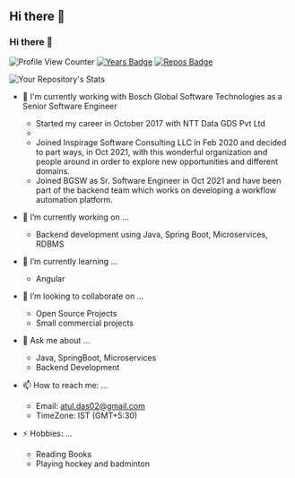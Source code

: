 ## Hi there 👋

<!--
**atuldas/atuldas** is a ✨ _special_ ✨ repository because its `README.md` (this file) appears on your GitHub profile.

Here are some ideas to get you started:

- 🔭 I’m currently working on ...
- 🌱 I’m currently learning ...
- 👯 I’m looking to collaborate on ...
- 🤔 I’m looking for help with ...
- 💬 Ask me about ...
- 📫 How to reach me: ...
- 😄 Pronouns: ...
- ⚡ Fun fact: ...
-->
### Hi there 👋

![Profile View Counter](https://komarev.com/ghpvc/?username=atuldas)
[![Years Badge](https://badges.pufler.dev/years/atuldas)](https://badges.pufler.dev)
[![Repos Badge](https://badges.pufler.dev/repos/atuldas)](https://badges.pufler.dev)

![Your Repository's Stats](https://github-readme-stats.vercel.app/api?username=atuldas&show_icons=true)


<!--
**tushardas/tushardas** is a ✨ _special_ ✨ repository because its `README.md` (this file) appears on your GitHub profile.
![](https://estruyf-github.azurewebsites.net/api/VisitorHit?user=atuldas&repo=tushardas&countColorcountColor&countColor=%3287A8)
Here are some ideas to get you started:
-->
- 🏢 I'm currently working with Bosch Global Software Technologies as a Senior Software Engineer
  - Started my career in October 2017 with NTT Data GDS Pvt Ltd
  - 
  - Joined Inspirage Software Consulting LLC in Feb 2020 and decided to part ways, in Oct 2021, with this wonderful organization and people around in order to explore new opportunities and different domains.
  - Joined BGSW as Sr. Software Engineer in Oct 2021 and have been part of the backend team which works on developing a workflow automation platform.


- 🔭 I’m currently working on ...
  - Backend development using Java, Spring Boot, Microservices, RDBMS


- 🌱 I’m currently learning ...
  - Angular
- 👯 I’m looking to collaborate on ...
  - Open Source Projects
  - Small commercial projects

- 💬 Ask me about ...
  - Java, SpringBoot, Microservices
  - Backend Development


- 📫 How to reach me: ...
  - Email: atul.das02@gmail.com
  - TimeZone: IST (GMT+5:30)  

- ⚡ Hobbies: ...
  - Reading Books
  - Playing hockey and badminton
